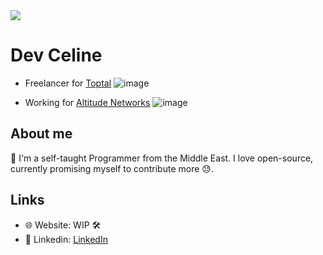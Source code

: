 <img src="https://media2.giphy.com/media/xFkgeu7dhfgqqxJqmj/giphy.gif?cid=ecf05e47174xovmvtkhfa29xpxgu0xr7j1pglxaadlq024w6&rid=giphy.gif&ct=g" />

# Dev Celine
- Freelancer for [Toptal](toptal.com) ![image](https://user-images.githubusercontent.com/61278030/155005346-8cc4142a-c590-4478-96f1-5ebf3b987922.png)

- Working for [Altitude Networks](altitudenetworks.com) ![image](https://user-images.githubusercontent.com/61278030/155005478-ff25b2d8-1b8d-4496-a35e-6cd2d6d08250.png)


## About me
👋 I'm a self-taught Programmer from the Middle East. I love open-source,
currently promising myself to contribute more 😓.  



## Links
- 🌐 Website: WIP 🛠
- 💼 Linkedin: [LinkedIn](https://www.linkedin.com/in/celine-sarafa-5427a0204/)

